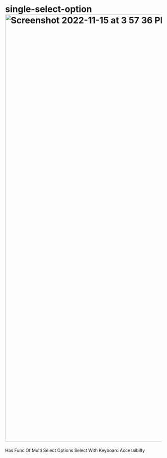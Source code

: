 # single-select-option<img width="1372" alt="Screenshot 2022-11-15 at 3 57 36 PM" src="https://user-images.githubusercontent.com/59171704/201897722-0193e1a3-dc7b-4600-bcdb-1e3e5e1522ba.png">

Has Func Of Multi Select Options Select With Keyboard Accessibilty
